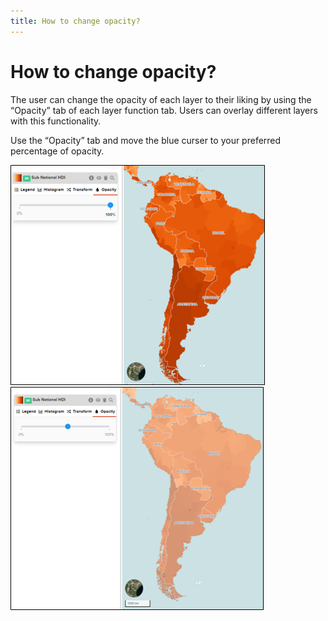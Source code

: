 ```yaml
---
title: How to change opacity?
---
```


# How to change opacity?

The user can change the opacity of each layer to their liking by using the “Opacity” tab of each layer function tab. Users can overlay different layers with this functionality.

Use the “Opacity” tab and move the blue curser to your preferred percentage of opacity.

![Opacity1.png](../assets/data/Opacity1.png) ![Opacity2.png](../assets/data/Opacity2.png)
